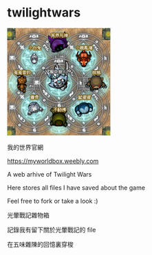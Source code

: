 # twilightwars


![plot](./photos/myworld.jpg)

我的世界官網

https://myworldbox.weebly.com


A web arhive of Twilight Wars 

Here stores all files I have saved about the game

Feel free to fork or take a look :)


光暈戰記雜物箱

記錄我有留下關於光暈戰記的 file

在五味雜陳的回憶裏穿梭
